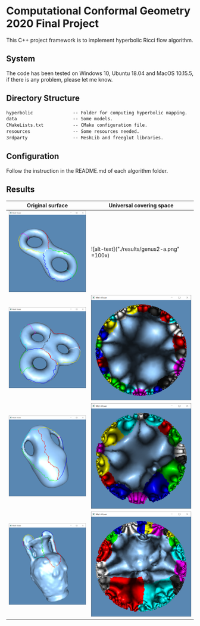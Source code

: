 # Computational Conformal Geometry 2020 Final Project

This C++ project framework is to implement hyperbolic Ricci flow algorithm.

## System

The code has been tested on Windows 10, Ubuntu 18.04 and MacOS 10.15.5, if there is any problem, please let me know.

## Directory Structure

``` txt
hyperbolic               -- Folder for computing hyperbolic mapping. 
data                     -- Some models.
CMakeLists.txt           -- CMake configuration file.
resources                -- Some resources needed.
3rdparty                 -- MeshLib and freeglut libraries.
```

## Configuration

Follow the instruction in the README.md of each algorithm folder.

## Results

| Original surface | Universal covering space |
| ---------------- | ------------------------ |
| ![alt-text](./results/genus2.png)  | ![alt-text]("./results/genus2-a.png" =100x)  |
| ![alt-text](./results/genus3.png)  | ![alt-text](./results/genus3-a.png)  |
| ![alt-text](./results/vase.png)    | ![alt-text](./results/vase-a.png)    |
| ![alt-text](./results/amphora.png) | ![alt-text](./results/amphora-a.png) |
